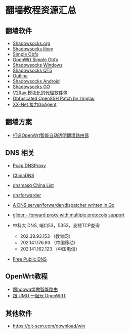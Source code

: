 翻墙教程资源汇总
============

翻墙软件
--------

- [Shadowsocks.org](https://shadowsocks.org)
- [Shadowsocks libev](https://github.com/shadowsocks/shadowsocks-libev)
- [Simple Obfs](https://github.com/shadowsocks/simple-obfs/)
- [OpenWrt Simple Obfs](https://github.com/aa65535/openwrt-simple-obfs)
- [Shadowsocks Windows](https://github.com/shadowsocks/shadowsocks-windows)
- [Shadowsocks QT5](https://github.com/shadowsocks/shadowsocks-qt5)
- [Outline](https://github.com/Jigsaw-Code/outline-client/)
- [Shadowsocks Android](https://github.com/shadowsocks/shadowsocks-android)
- [Shadowsocks GO](https://github.com/shadowsocks/shadowsocks-go)
- [V2Ray 模块化的代理软件包](https://github.com/v2ray/v2ray-core)
- [Obfuscated OpenSSH Patch by zinglau](https://github.com/zinglau/obfuscated-openssh-patches)
- [XX-Net 接力GoAgent](https://github.com/XX-net/XX-Net)

翻墙方案
--------

- [打造OpenWrt智能自动透明翻墙路由器](https://fanqiang.software-download.name/)

DNS 相关
--------

- [Pcap DNSProxy](https://github.com/chengr28/Pcap_DNSProxy)
- [ChinaDNS](https://github.com/aa65535/ChinaDNS)
- [dnsmasq China List](https://github.com/felixonmars/dnsmasq-china-list)
- [dnsforwarder](https://github.com/holmium/dnsforwarder)
- [A DNS server/forwarder/dispatcher written in Go](https://github.com/shawn1m/overture)
- [glider - forward proxy with multiple protocols support](https://github.com/nadoo/glider)

- 中科大 DNS, 端口53，5353，支持TCP查询
  - 202.38.93.153 （教育网）
  - 202.141.176.93 （中国移动）
  - 202.141.162.123 （中国电信）
- [Free Public DNS](https://www.itfensi.net/article/214.html)

OpenWrt教程
--------

- [跟hoowa学做智能路由](https://www.leiphone.com/author/hoowa)
- [跟 UMU 一起玩 OpenWRT](https://my.oschina.net/umu618/?tab=newest&catalogId=269802)

其他软件
--------

- https://git-scm.com/download/win
